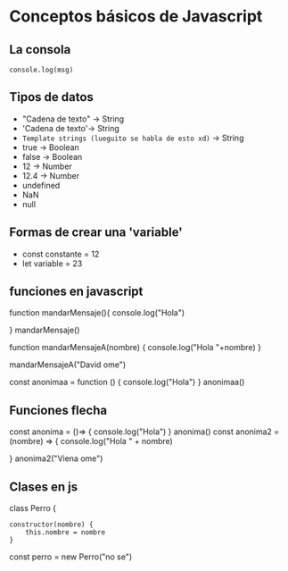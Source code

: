 # Conceptos básicos de Javascript

## La consola 
    console.log(msg)
## Tipos de datos
- "Cadena de texto" -> String
- 'Cadena de texto'-> String
- `Template strings (lueguito se habla de esto xd)` -> String
- true  -> Boolean
- false -> Boolean
- 12 -> Number
- 12.4 -> Number
- undefined
- NaN
- null
## Formas de crear una 'variable'
- const constante = 12
- let variable = 23 

## funciones en javascript

function mandarMensaje(){
    console.log("Hola")
    
}
mandarMensaje() 

function mandarMensajeA(nombre) {
    console.log("Hola "+nombre)
}

mandarMensajeA("David ome")

const anonimaa = function () {
    console.log("Hola")
}
anonimaa()
## Funciones flecha
const anonima =  ()=> {
    console.log("Hola")
}
anonima()
const anonima2 = (nombre) => {
    console.log("Hola " + nombre)

}
anonima2("Viena ome")

## Clases en js 

class Perro {

    constructor(nombre) {
        this.nombre = nombre
    }


const perro = new Perro("no se")





